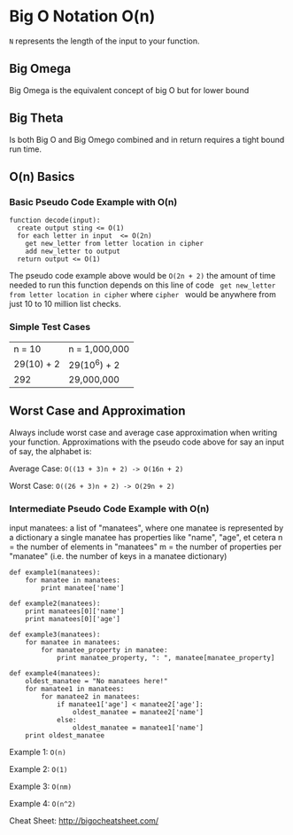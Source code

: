 # Big O Notation O(n)

```N``` represents the length of the input to your function.

## Big Omega

Big Omega is the equivalent concept of big O but for lower bound

## Big Theta 

Is both Big O and Big Omego combined and in return requires a tight bound run time.

## O(n) Basics


### Basic Pseudo Code Example with O(n)
```
function decode(input):
  create output sting <= O(1)
  for each letter in input  <= O(2n)
    get new_letter from letter location in cipher
    add new_letter to output 
  return output <= O(1)
```

The pseudo code example above would be ```O(2n + 2)```
the amount of time needed to run this function depends on this line of code ``` get new_letter from letter location in cipher``` where ```cipher ``` would be anywhere from just 10 to 10 million list checks.


### Simple Test Cases
  |               |               | 
  | ------------- |:------------- |
  | n = 10        | n = 1,000,000 | 
  | 29(10) + 2    | 29(10<sup>6</sup>) + 2  | 
  | 292           | 29,000,000    | 


## Worst Case and Approximation 
Always include worst case and average case approximation when writing your function. 
Approximations with the pseudo code above for say an input of say, the alphabet is: 

Average Case:
```O((13 + 3)n + 2) -> O(16n + 2)```

Worst Case:
```O((26 + 3)n + 2) -> O(29n + 2)```

### Intermediate Pseudo Code Example with O(n)
input manatees: a list of "manatees", where one manatee is represented by a dictionary
a single manatee has properties like "name", "age", et cetera
n = the number of elements in "manatees"
m = the number of properties per "manatee" (i.e. the number of keys in a manatee dictionary)


```
def example1(manatees):
    for manatee in manatees:
        print manatee['name']

def example2(manatees):
    print manatees[0]['name']
    print manatees[0]['age']

def example3(manatees):
    for manatee in manatees:
        for manatee_property in manatee:
            print manatee_property, ": ", manatee[manatee_property]

def example4(manatees):
    oldest_manatee = "No manatees here!"
    for manatee1 in manatees:
        for manatee2 in manatees:
            if manatee1['age'] < manatee2['age']:
                oldest_manatee = manatee2['name']
            else:
                oldest_manatee = manatee1['name']
    print oldest_manatee
```

Example 1:
```O(n)```

Example 2:
```O(1)```

Example 3:
```O(nm)```

Example 4:
```O(n^2)```

Cheat Sheet: http://bigocheatsheet.com/